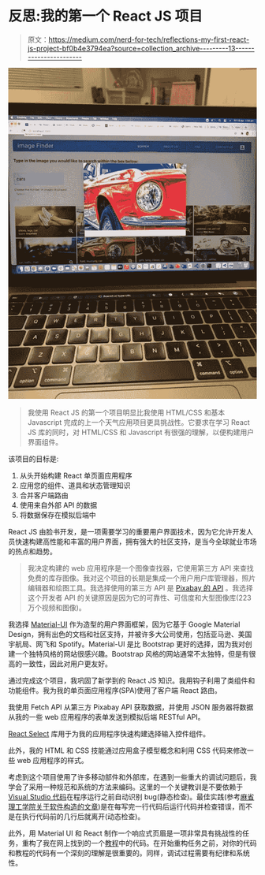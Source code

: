 # 反思:我的第一个 React JS 项目

> 原文：<https://medium.com/nerd-for-tech/reflections-my-first-react-js-project-bf0b4e3794ea?source=collection_archive---------13----------------------->

![](img/0c2f99b8de24a5ed6920214013088872.png)

> 我使用 React JS 的第一个项目明显比我使用 HTML/CSS 和基本 Javascript 完成的上一个天气应用项目更具挑战性。它要求在学习 React JS 库的同时，对 HTML/CSS 和 Javascript 有很强的理解，以便构建用户界面组件。

该项目的目标是:

1.  从头开始构建 React 单页面应用程序
2.  应用您的组件、道具和状态管理知识
3.  合并客户端路由
4.  使用来自外部 API 的数据
5.  将数据保存在模拟后端中

React JS 由脸书开发，是一项需要学习的重要用户界面技术，因为它允许开发人员快速构建高性能和丰富的用户界面，拥有强大的社区支持，是当今全球就业市场的热点和趋势。

> 我决定构建的 web 应用程序是一个图像查找器，它使用第三方 API 来查找免费的库存图像。我对这个项目的长期是集成一个用户用户库管理器，照片编辑器和绘图工具。我选择使用的第三方 API 是 [Pixabay 的 API](https://pixabay.com/service/about/api/) 。我选择这个开发者 API 的关键原因是因为它的可靠性、可信度和大型图像库(223 万个视频和图像)。

我选择 [Material-UI](https://material-ui.com/) 作为造型的用户界面框架，因为它基于 Google Material Design，拥有出色的文档和社区支持，并被许多大公司使用，包括亚马逊、美国宇航局、网飞和 Spotify。Material-UI 是比 Bootstrap 更好的选择，因为我对创建一个独特风格的网站很感兴趣。Bootstrap 风格的网站通常不太独特，但是有很高的一致性，因此对用户更友好。

通过完成这个项目，我巩固了新学到的 React JS 知识。我用钩子利用了类组件和功能组件。我为我的单页面应用程序(SPA)使用了客户端 React 路由。

我使用 Fetch API 从第三方 Pixabay API 获取数据，并使用 JSON 服务器将数据从我的一些 web 应用程序的表单发送到模拟后端 RESTful API。

[React Select](https://react-select.com/home) 库用于为我的应用程序快速构建选择输入控件组件。

此外，我的 HTML 和 CSS 技能通过应用盒子模型概念和利用 CSS 代码来修改一些 web 应用程序的样式。

考虑到这个项目使用了许多移动部件和外部库，在遇到一些重大的调试问题后，我学会了采用一种规范和系统的方法来编码。这里的一个关键教训是不要依赖于 [Visual Studio 代码](https://code.visualstudio.com/)在程序运行之前自动识别 bug(静态检查)。最佳实践(参考[麻省理工学院关于软件构造的文章](http://web.mit.edu/6.005/www/fa15/classes/01-static-checking/#static_checking_dynamic_checking_no_checking))是在每写完一行代码后运行代码并检查错误，而不是在执行代码前的几行后就离开(动态检查)。

此外，用 Material UI 和 React 制作一个响应式页眉是一项非常具有挑战性的任务，重构了我在网上找到的一个[教程](https://betterprogramming.pub/making-a-basic-header-responsive-with-materialui-and-react-2198fac923c8)中的代码。在开始重构任务之前，对你的代码和教程的代码有一个深刻的理解是很重要的。同样，调试过程需要有纪律和系统性。